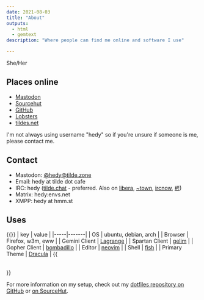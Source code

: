 ```yaml
---
date: 2021-08-03
title: "About"
outputs:
  - html
  - gemtext
description: "Where people can find me online and software I use"

---
```


She/Her

## Places online

* [Mastodon](https://tilde.zone/@hedy)
* [Sourcehut](https://sr.ht/~hedy)
* [GitHub](https://github.com/hedyhli)
* [Lobsters](https://lobste.rs/u/hedy)
* [tildes.net](https://tildes.net/user/hedy)

I'm not always using username "hedy" so if you're unsure if someone is me, please contact me.

## Contact

* Mastodon: [@hedy@tilde.zone](https://tilde.zone/@hedy)
* Email: hedy at tilde dot cafe
* IRC: hedy ([tilde.chat](https://tilde.chat) - preferred. Also on
  [libera](https://libera.chat), [~town](https://tilde.town),
  [ircnow](https://ircnow.org), [#!](https://hashbang.sh))
* Matrix: hedy:envs.net
* XMPP: hedy at hmm.st


## Uses

{{<table>}}
| key | value |
|-----|-------|
| OS  | ubuntu, debian, arch |
| Browser | Firefox, w3m, eww |
| Gemini Client | [Lagrange](https://gmi.skyjake.fi/lagrange/) |
| Spartan Client | [gelim](https://github.com/hedyhli/gelim) |
| Gopher Client | [bombadillo](https://bombadillo.colorfield.space) |
| Editor | [neovim](https://neovim.io/) |
| Shell | [fish](https://fishshell.com/) |
| Primary Theme | [Dracula](https://draculatheme.com/) |
{{</table>}}

For more information on my setup, check out my [dotfiles repository on GitHub](https://github.com/hedyhli/dotfiles) or [on SourceHut](https://sr.ht/~hedy/dotfiles).

